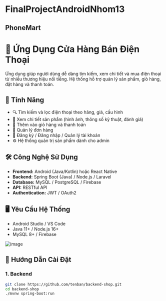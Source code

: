 # FinalProjectAndroidNhom13

## PhoneMart
# 📱 Ứng Dụng Cửa Hàng Bán Điện Thoại

Ứng dụng giúp người dùng dễ dàng tìm kiếm, xem chi tiết và mua điện thoại từ nhiều thương hiệu nổi tiếng. Hệ thống hỗ trợ quản lý sản phẩm, giỏ hàng, đặt hàng và thanh toán.

## 🚀 Tính Năng

- 🔍 Tìm kiếm và lọc điện thoại theo hãng, giá, cấu hình
- 📄 Xem chi tiết sản phẩm (hình ảnh, thông số kỹ thuật, đánh giá)
- 🛒 Thêm vào giỏ hàng và thanh toán
- 🧾 Quản lý đơn hàng
- 👤 Đăng ký / Đăng nhập / Quản lý tài khoản
- ⚙️ Hệ thống quản trị sản phẩm dành cho admin

## 🛠️ Công Nghệ Sử Dụng

- **Frontend:** Android (Java/Kotlin) hoặc React Native
- **Backend:** Spring Boot (Java) / Node.js / Laravel
- **Database:** MySQL / PostgreSQL / Firebase
- **API:** RESTful API
- **Authentication:** JWT / OAuth2

## 🖥️ Yêu Cầu Hệ Thống

- Android Studio / VS Code
- Java 11+ / Node.js 16+
- MySQL 8+ / Firebase



![image](https://github.com/user-attachments/assets/1bd2c89a-dad7-40c7-b2f9-5ea5b37f7cbf)


## 🧪 Hướng Dẫn Cài Đặt

### 1. Backend

```bash
git clone https://github.com/tenban/backend-shop.git
cd backend-shop
./mvnw spring-boot:run
